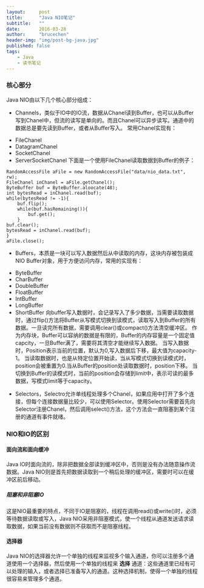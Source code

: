 ```yaml
---
layout:     post
title:      "Java NIO笔记"
subtitle:   ""
date:       2016-03-28
author:     "brucechen"
header-img: "img/post-bg-java.jpg"
published: false
tags:
    - Java
    - 读书笔记
---
```


### 核心部分
Java NIO由以下几个核心部分组成：
* Channels，类似于IO中的IO流，数据从Chanel读到Buffer，也可以从Buffer写到Chanel中，但流的读写是单向的。而且Chanel可以异步读写。通道中的数据总是要先读到Buffer，或者从Buffer写入。
常用Chanel实现有：
 + FileChanel
 + DatagramChanel
 + SocketChanel
 + ServerSocketChanel
下面是一个使用FileChanel读取数据到Buffer的例子：
```
RandomAccessFile aFile = new RandomAccessFile("data/nio_data.txt", rw);
FileChanel inChanel = aFile.getChanel();
ByteBuffer buf = ByteBuffer.aloocate(48);
int bytesRead = inChanel.read(buf);
while(bytesRead != -1){
	buf.flip();
	while(buf.hasRemaining()){
		buf.get();
	}
buf.clear();
bytesRead = inChanel.read(buf);
}
aFile.close();
```
* Buffers，本质是一块可以写入数据然后从中读取的内存，这块内存被包装成NIO Buffer对象，用于方便访问内存，常用的实现有：
 + ByteBuffer
 + CharBuffer
 + DoubleBuffer
 + FloatBuffer
 + IntBuffer
 + LongBuffer
 + ShortBuffer
向buffer写入数据时，会记录写入了多少数据，当需要读取数据时，通过flip()方法将Buffer从写模式切换到读模式，读取写入到Buffer的所有数据。一旦读完所有数据，需要调用clear()或compact()方法清空缓冲区。
作为内存块，Buffer可以容纳的数据是有限的，Buffer的内存容量是一个固定值capcity，一旦Buffer满了，需要将其清空才能继续写入数据。
当写入数据时，Position表示当前的位置，默认为0,写入数据后下移，最大值为capacity-1。
当读取数据时，也是从特定位置开始读，当从写模式切换到读模式时，position会被重置为0.当从Buffer的position处读取数据时，position下移。
当切换到Buffer的读模式时，当前的position会存储到limit中，表示可读的最多数据，写模式limit等于capacity。

* Selectors，Selectro允许单线程处理多个Chanel，如果应用中打开了多个连接，但每个连接数据量比较少，可以使用Selector。使用Selector需要首先向Selector注册Chanel，然后调用select()方法，这个方法会一直阻塞到某个注册的通道有事件就绪。

### NIO和IO的区别
#### 面向流和面向缓冲
Java IO时面向流的，除非把数据全部读到缓冲区中，否则是没有办法随意操作流数据。Java NIO则是首先把数据读取到一个稍后处理的缓冲区，需要时可以在缓冲区前后移动。

##### 阻塞和非阻塞IO
这是NIO最重要的特点，不同于IO是阻塞的，线程在调用read()或write()时，必须等待数据读取或写入，Java NIO采用非阻塞模式，使一个线程从通道发送请求读取数据，如果当前没有数据则不获取而不是阻塞线程。

#### 选择器
Java NIO的选择器允许一个单独的线程来监视多个输入通道，你可以注册多个通道使用一个选择器，然后使用一个单独的线程来 **选择** 通道：这些通道里已经有可以处理的输入，或者选择已准备写入的通道。这种选择机制，使得一个单独的线程很容易来管理多个通道。